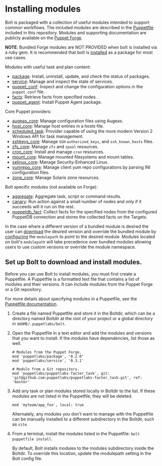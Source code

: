# Installing modules

Bolt is packaged with a collection of useful modules intended to support common workflows. The included modules are described in the [Puppetfile](https://github.com/puppetlabs/bolt/blob/master/Puppetfile) included in this repository. Modules and supporting documentation are publicly available on the [Puppet Forge](https://forge.puppet.com/).

**NOTE**: Bundled Forge modules are NOT PROVIDED when bolt is installed via a ruby gem. It is recommended that bolt is [installed](https://github.com/puppetlabs/bolt/blob/master/pre-docs/bolt_installing.md) as a package for most use cases.

Modules with useful task and plan content:

- [package](https://forge.puppet.com/puppetlabs/package): Install, uninstall, update, and check the status of packages.
- [service](https://forge.puppet.com/puppetlabs/service): Manage and inspect the state of services. 
- [puppet_conf](https://forge.puppet.com/puppetlabs/puppet_conf): Inspect and change the configuration options in the `puppet.conf` file.
- [facts](https://forge.puppet.com/puppetlabs/facts): Retrieve facts from specified nodes.
- [puppet_agent](https://forge.puppet.com/puppetlabs/puppet_agent): Install Puppet Agent package.

Core Puppet providers: 

- [augeas_core](https://forge.puppet.com/puppetlabs/augeas_core): Manage configuration files using Augeas.
- [host_core](https://forge.puppet.com/puppetlabs/host_core): Manage host entries in a hosts file.
- [scheduled_task](https://forge.puppet.com/puppetlabs/scheduled_task): Provider capable of using the more modern Version 2 Windows API for task management.
- [sshkeys_core](https://forge.puppet.com/puppetlabs/sshkeys_core): Manage `SSH` `authorized_keys`, and `ssh_known_hosts` files. 
- [zfs_core](https://forge.puppet.com/puppetlabs/zfs_core): Manage `zfs` and `zpool` resources.
- [cron_core](https://forge.puppet.com/puppetlabs/cron_core): Install and manage `cron` resources.
- [mount_core](https://forge.puppet.com/puppetlabs/mount_core): Manage mounted filesystems and mount tables.
- [selinux_core](https://forge.puppet.com/puppetlabs/selinux_core): Manage Security-Enhanced Linux.
- [yumrepo_core](https://forge.puppet.com/puppetlabs/yumrepo_core): Manage client yum repo configurations by parsing INI configuration files.
- [zone_core](https://forge.puppet.com/puppetlabs/zone_core): Manage Solaris zone resources.

Bolt specific modules (not available on Forge):

- [aggregate](https://github.com/puppetlabs/bolt/tree/master/modules/aggregate): Aggregate task, script or command results.
- [canary](https://github.com/puppetlabs/bolt/tree/master/modules/canary): Run action against a small number of nodes and only if it succeeds will it run on the rest.
- [puppetdb_fact](https://github.com/puppetlabs/bolt/tree/master/modules/puppetdb_fact): Collect facts for the specified nodes from the configured PuppetDB connection and stores the collected facts on the Targets.

In the case where a different version of a bundled module is desired the user can [download](#set-upbolt-to-download-and-install-modules) the desired version and override the bundled module by [configuring](https://github.com/puppetlabs/bolt/blob/master/pre-docs/bolt_configuration_options.md) the `modulepath` to point to the desired module. Modules located on bolt's `modulepath` will take precedence over bundled modules allowing users to use custom versions or override the module namespace.


## Set up Bolt to download and install modules.

Before you can use Bolt to install modules, you must first create a Puppetfile. A Puppetfile is a formatted text file that contains a list of modules and their versions. It can include modules from the Puppet Forge or a Git repository.

For more details about specifying modules in a Puppetfile, see the [Puppetfile documentation](https://puppet.com/docs/pe/2018.1/puppetfile.html).

1.   Create a file named Puppetfile and store it in the Boltdir, which can be a directory named Boltdir at the root of your project or a global directory in `$HOME/.puppetlabs/bolt`. 
2.   Open the Puppetfile in a text editor and add the modules and versions that you want to install. If the modules have dependencies, list those as well. 

     ```
     # Modules from the Puppet Forge.
     mod 'puppetlabs/package', '0.2.0'
     mod 'puppetlabs/service', '0.3.1'
    
     # Module from a Git repository.
     mod 'puppetlabs/puppetlabs-facter_task', git: 'git@github.com:puppetlabs/puppetlabs-facter_task.git', ref: 'master'
     ```

3.   Add any task or plan modules stored locally in Boltdir to the list. If these modules are not listed in the Puppetfile, they will be deleted. 

     ```
     mod 'myteam/app_foo', local: true
     ```

     Alternately, any modules you don't want to manage with the Puppetfile can be manually installed to a different subdirectory in the Boltdir, such as `site`.

4.   From a terminal, install the modules listed in the Puppetfile: `bolt puppetfile install`.

     By default, Bolt installs modules to the modules subdirectory inside the Boltdir. To override this location, update the modulepath setting in the Bolt config file.


